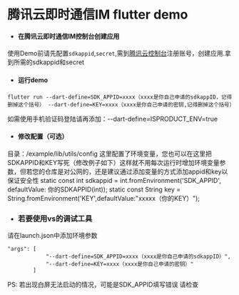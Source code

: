 # 腾讯云即时通信IM flutter demo

- #### 在腾讯云即时通信IM控制台创建应用
 使用Demo前请先配置`sdkappid`,`secret`,需到[腾讯云控制台](https://cloud.tencent.com/product/im)注册账号，创建应用.拿到所需的sdkappid和secret

- #### 运行demo

```
flutter run --dart-define=SDK_APPID=xxxx（xxxx是你自己申请的sdkappID，记得删掉这个括号） --dart-define=KEY=xxxx（xxxx是你自己申请的密钥,记得删掉这个括号）
```
如需使用手机验证码登陆请再添加：--dart-define=ISPRODUCT_ENV=true

- #### 修改配置（可选）

目录：/example/lib/utils/config
这里配置了环境变量，您也可以在这里把SDKAPPID和KEY写死（修改例子如下）这样就不用每次运行时增加环境变量参数，但若您的仓库是对公网的，还是建议通过添加变量的方式添加appid和key以保证安全性
  static const int sdkappid = int.fromEnvironment('SDK_APPID', defaultValue: 你的SDKAPPID(int));
  static const String key = String.fromEnvironment('KEY',defaultValue:"xxxxx（你的KEY）");
- ### 若要使用vs的调试工具
请在launch.json中添加环境参数
```
"args": [
            "--dart-define=SDK_APPID=xxxx（xxxx是你自己申请的sdkappID）",
            "--dart-define=KEY=xxxx（xxxx是你自己申请的密钥）"
        ]
```

PS: 若出现白屏无法启动的情况，可能是SDK_APPID填写错误 请检查

